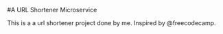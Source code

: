 #A URL Shortener Microservice

This is a a url shortener project done by me.
Inspired by @freecodecamp.
